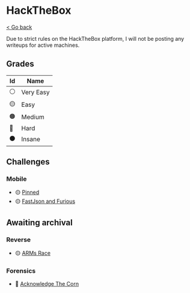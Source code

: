 # HackTheBox

[< Go back](../README.md)

Due to strict rules on the HackTheBox platform, I will not be posting any writeups for active machines.

## Grades

| Id | Name      |
|----|-----------|
| ⚪ | Very Easy |
| 🟡 | Easy      |
| 🟠 | Medium    |
| 🔴 | Hard      |
| ⚫ | Insane    |

## Challenges

### Mobile

- 🟡 [Pinned](./Mobile/Pinned/README.md)
- 🟡 [FastJson and Furious](./Mobile/FastJson_and_Furious/README.md)

## Awaiting archival

### Reverse

- 🟡 [ARMs Race](https://app.hackthebox.com/challenges/593)

### Forensics

- 🔴 [Acknowledge The Corn](https://app.hackthebox.com/challenges/acknowledge-the-corn)

